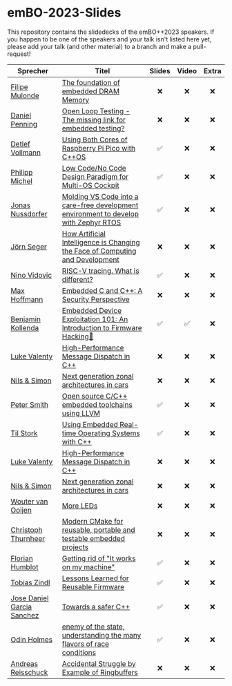 # emBO-2023-Slides
This repository contains the slidedecks of the emBO++2023 speakers. If you happen to be one of the speakers and your talk isn't listed here yet, please add your talk (and other material) to a branch and make a pull-request!

| Sprecher          | Titel                                                                                                     | Slides | Video | Extra |
|------------------|-----------------------------------------------------------------------------------------------------------|:------:|:-----:|:-----:|
|[Filipe Mulonde](https://embo.io)   | [The foundation of embedded DRAM Memory](https://www.youtube.com/@NerdForce1)                            | :x:  |  :x:  |  :x:  |
|[Daniel Penning](https://github.com/DanielPenning)   | [Open Loop Testing - The missing link for embedded testing?](https://www.youtube.com/@NerdForce1)       |   :x:    | :x:  |  :x:  |
|[Detlef Vollmann](https://embo.io)  | [Using Both Cores of Raspberry Pi Pico with C++OS](https://www.youtube.com/@NerdForce1)                  |   :white_check_mark:    |  :x:  |  :x:  |
|[Philipp Michel](https://embo.io)   | [Low Code/No Code Design Paradigm for Multi-OS Cockpit](https://www.youtube.com/@NerdForce1)             |   :white_check_mark:    |  :x:  | :x:  |
|[Jonas Nussdorfer](https://embo.io) | [Molding VS Code into a care-free development environment to develop with Zephyr RTOS](https://www.youtube.com/@NerdForce1) |  :white_check_mark:    |  :x: |  :x:  |
|[Jörn Seger](https://embo.io)       | [How Artificial Intelligence is Changing the Face of Computing and Development](https://www.youtube.com/@NerdForce1) |   :x:    |  :x:  |  :x:  |
|[Nino Vidovic](https://embo.io)     | [RISC-V tracing. What is different?](https://www.youtube.com/@NerdForce1)                               |   :white_check_mark:    |  :x:  |  :x:  |
|[Max Hoffmann](https://embo.io)     | [Embedded C and C++: A Security Perspective](https://www.youtube.com/@NerdForce1)                       |   :x:    |   :x: |  :x:  |
|[Benjamin Kollenda](https://embo.io) | [Embedded Device Exploitation 101: An Introduction to Firmware Hacking🔗](https://youtu.be/6GKGkgo6hHU) |  :white_check_mark:  |  :white_check_mark: |  :x:  |
|[Luke Valenty](https://embo.io) | [High-Performance Message Dispatch in C++](https://www.youtube.com/@NerdForce1)  | :x: | :x: | :x: |
|[Nils & Simon](https://embo.io) | [Next generation zonal architectures in cars](https://www.youtube.com/@NerdForce1)| :x: | :x: | :x: |
|[Peter Smith](https://embo.io) | [Open source C/C++ embedded toolchains using LLVM](https://www.youtube.com/@NerdForce1) | :white_check_mark: | :x: | :x: |
|[Til Stork](https://embo.io) | [Using Embedded Real-time Operating Systems with C++](https://www.youtube.com/@NerdForce1)| :white_check_mark: | :x: | :x: |
|[Luke Valenty](https://github.com/lukevalenty) | [High-Performance Message Dispatch in C++](https://www.youtube.com/@NerdForce1)  | :x: | :x: | :x: |
|[Nils & Simon](https://embo.io) | [Next generation zonal architectures in cars](https://www.youtube.com/@NerdForce1)| :x: | :x: | :x: |
|[Wouter van Ooijen](https://embo.io) | [More LEDs](https://www.youtube.com/@NerdForce1) | :x: | :x: | :x: |
|[Christoph Thurnheer](https://embo.io) | [Modern CMake for reusable, portable and testable embedded projects](https://www.youtube.com/@NerdForce1) | :x: | :x: | :x: |
|[Florian Humblot](https://github.com/florianhumblot) | [Getting rid of "It works on my machine"](https://www.youtube.com/@NerdForce1) | :white_check_mark: | :x: | :x: |
|[Tobias Zindl](https://embo.io) | [Lessons Learned for Reusable Firmware](https://www.youtube.com/@NerdForce1) | :white_check_mark: | :x: | :x: |
|[Jose Daniel Garcia Sanchez](https://embo.io) | [Towards a safer C++](https://www.youtube.com/@NerdForce1) | :white_check_mark: | :x: | :x: |
|[Odin Holmes](https://github.com/odinthenerd) | [enemy of the state, understanding the many flavors of race conditions](https://www.youtube.com/@NerdForce1) | :white_check_mark: | :x: | :x: |
|[Andreas Reisschuck](https://embo.io) | [Accidental Struggle by Example of Ringbuffers](https://www.youtube.com/@NerdForce1) | :x: | :x: | :x: |

